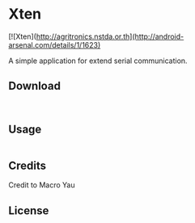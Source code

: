 # Xten

[![Xten](http://agritronics.nstda.or.th](http://android-arsenal.com/details/1/1623)

A simple application for extend serial communication.
## Download

```
```


```
```

## Usage


```
```

## Credits

Credit to  Macro Yau

## License
```

```
